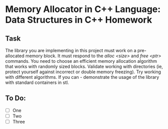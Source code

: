 # Memory Allocator in C++ Language: Data Structures in C++ Homework

## Task 

The library you are implementing in this project must work on a pre-allocated memory block. It must respond to the *alloc \<size\>* and *free \<ptr\>* commands. You need to choose an efficient memory allocation algorithm that works with randomly sized blocks. Validate working with directories (ie, protect yourself against incorrect or double memory freezing). Try working with different algorithms. If you can - demonstrate the usage of the library with standard containers in stl.

## To Do:

- [ ] One
- [ ] Two
- [ ] Three
